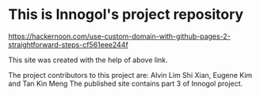 # This is Innogol's project repository


https://hackernoon.com/use-custom-domain-with-github-pages-2-straightforward-steps-cf561eee244f


This site was created with the help of above link.

The project contributors to this project are: Alvin Lim Shi Xian, Eugene Kim and Tan Kin Meng 
The published site contains part 3 of Innogol project.
